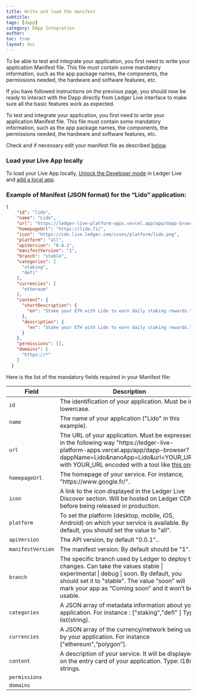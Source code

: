 ```yaml
---
title: Write and load the manifest
subtitle:
tags: [dapp]
category: DApp Integration
author:
toc: true
layout: doc
---
```


To be able to test and integrate your application, you first need to write your application Manifest file.
This file must contain some mandatory information, such as the app package names, the components, the permissions needed, the hardware and software features, etc.


If you have followed instructions on the previous page, you should now be ready to interact with the Dapp directly from Ledger Live interface to make sure all the basic features work as expected.

To test and integrate your application, you first need to write your application Manifest file.
This file must contain some mandatory information, such as the app package names, the components, the permissions needed, the hardware and software features, etc.

Check and if necessary edit your manifest file as described [below](#example-of-manifest-json-format-for-the-lido-application).

### Load your Live App locally

To load your Live App locally, [Unlock the Developer mode](../../live-app/developer-mode) in Ledger Live and [add a local app](../../live-app/developer-mode#add-a-local-app).

### Example of Manifest (JSON format) for the “Lido” application:

```json
{
    "id": "lido",
    "name": "Lido",
    "url": "https://ledger-live-platform-apps.vercel.app/app/dapp-browser?dappName=Lido&nanoApp=Lido&url=https%3A%2F%2Fstake.lido.fi%2F%3Fref%3D0x558247e365be655f9144e1a0140D793984372Ef3%26embed%3Dtrue",
    "homepageUrl": "https://lido.fi/",
    "icon": "https://cdn.live.ledger.com/icons/platform/lido.png",
    "platform": "all",
    "apiVersion": "0.0.1",
    "manifestVersion": "1",
    "branch": "stable",
    "categories": [
      "staking",
      "defi"
    ],
    "currencies": [
      "ethereum"
    ],
    "content": {
      "shortDescription": {
        "en": "Stake your ETH with Lido to earn daily staking rewards."
      },
      "description": {
        "en": "Stake your ETH with Lido to earn daily staking rewards."
      }
    },
    "permissions": [],
    "domains": [
      "https://*"
    ]
  }
```

Here is the list of the mandatory fields required in your Manifest file:

<table>
    <thead>
        <tr>
            <th style="width:20%;">Field</th>
            <th style="width:70%;">Description</th>
            <th style="width:10%;">Type</th>
        </tr>
    </thead>
    <tbody>
        <tr>
            <td><code>id</code></td>
            <td>The identification of your application. Must be in lowercase.</td>
            <td>String</td>
        </tr>
        <tr>
            <td><code>name</code></td>
            <td>The name of your application ("Lido" in this example). </td>
            <td>String</td>
        </tr>
        <tr>
            <td><code>url</code></td>
            <td>The URL of your application. Must be expressed in the following way "https://ledger-live-platform-apps.vercel.app/app/dapp-browser?dappName=Lido&nanoApp=Lido&url=YOUR_URL", with YOUR_URL encoded with a tool like <a href="https://meyerweb.com/eric/tools/dencoder/">this one</a>.</td>
            <td>String</td>
        </tr>
        <tr>
            <td><code>homepageUrl</code></td>
            <td>The homepage of your service. For instance, "https://www.google.fr/".</td>
            <td>String</td>
        </tr>
        <tr>
            <td><code>icon</code></td>
            <td>A link to the icon displayed in the Ledger Live Discover section. Will be hosted on Ledger CDN before being released in production.</td>
            <td>URL</td>
        </tr>
        <tr>
            <td><code>platform</code></td>
            <td>To set the platform (desktop, mobile, iOS, Android) on which your service is available. By default, you should set the value to "all".</td>
            <td>String</td>
        </tr>
        <tr>
            <td><code>apiVersion</code></td>
            <td>The API version, by default "0.0.1"..</td>
            <td>String</td>
        </tr>
        <tr>
            <td><code>manifestVersion</code></td>
            <td>The manifest version. By default should be "1".</td>
            <td>String</td>
        </tr>
        <tr>
            <td><code>branch</code></td>
            <td>The specific branch used by Ledger to deploy the changes. Can take the values stable | experimental | debug | soon. By default, you should set it to  "stable". The value “soon” will mark your app as “Coming soon” and it won’t be usable.</td>
            <td>String</td>
        </tr>
        <tr>
            <td><code>categories</code></td>
            <td>A JSON array of metadata information about your application. For instance : ["staking","defi" ]
Type: list(string).</td>
            <td>List(string)</td>
        </tr>
        <tr>
            <td><code>currencies</code></td>
            <td>A JSON array of the currency/network being used by your application. For instance ["ethereum",”polygon”].</td>
            <td>List(string)</td>
        </tr>
        <tr>
            <td><code>content</code></td>
            <td>A description of your service. It will be displayed on the entry card of your application.
Type: l18n strings.</td>
            <td>L18n strings</td>
        </tr>
        <tr>
            <td><code>permissions</code></td>
            <td></td>
            <td></td>
        </tr>
        <tr>
            <td><code>domains</code></td>
            <td></td>
            <td></td>
        </tr>
    </tbody>
</table>

